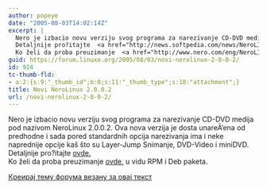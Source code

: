 ```yaml
---
author: popeye
date: "2005-08-03T14:02:14Z"
excerpt: |
  Nero je izbacio novu verziju svog programa za narezivanje CD-DVD medija pod nazivom NeroLinux 2.0.0.2. Ova nova verzija je dosta unareÄ‘ena od predhodne i sada pored standardnih opcija narezivanja ima i neke naprednije opcije kaš što su  Layer-Jump Snimanje, DVD-Video i miniDVD.<br />
  Detaljnije pro?itajte  <a href="http://news.softpedia.com/news/NeroLINUX-First-Linux-Software-Ever-to-Offer-Layer-Jump-Recording-Support-5504.shtml">ovde.</a><br />
  Ko želi da proba preuzimanje  <a href="http://www.nero.com/eng/NeroLINUX.html">ovde,</a> u vidu RPM i Deb paketa.
guid: https://forum.linuxo.org/2005/08/03/novi-nerolinux-2-0-0-2/
id: 924
tc-thumb-fld:
- a:2:{s:9:"_thumb_id";b:0;s:11:"_thumb_type";s:10:"attachment";}
title: Novi NeroLinux 2.0.0.2
url: /novi-nerolinux-2-0-0-2/
---
```

Nero je izbacio novu verziju svog programa za narezivanje CD-DVD medija pod nazivom NeroLinux 2.0.0.2. Ova nova verzija je dosta unareÄ‘ena od predhodne i sada pored standardnih opcija narezivanja ima i neke naprednije opcije kaš što su Layer-Jump Snimanje, DVD-Video i miniDVD.  
Detaljnije pro?itajte [ovde.](http://news.softpedia.com/news/NeroLINUX-First-Linux-Software-Ever-to-Offer-Layer-Jump-Recording-Support-5504.shtml)  
Ko želi da proba preuzimanje [ovde,](http://www.nero.com/eng/NeroLINUX.html) u vidu RPM i Deb paketa. <!--break-->

[Креирај тему форума везану за овај текст](https://linuxo.org/nova-tema-na-forumu/?se_pid=924)
